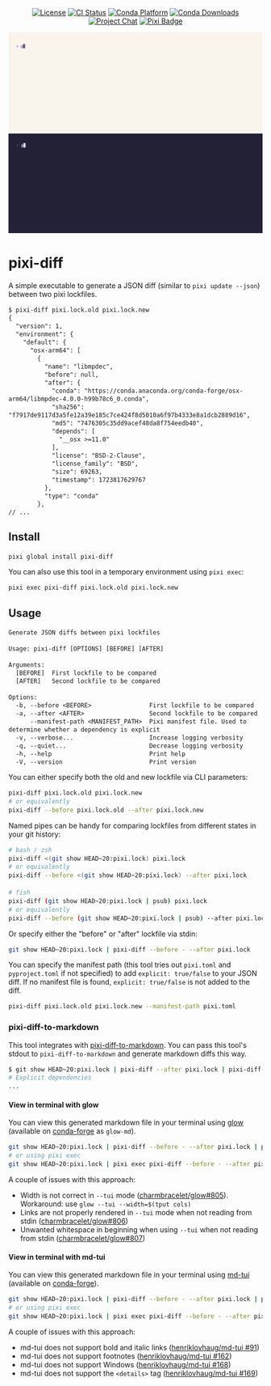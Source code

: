 <div align="center">

[![License][license-badge]](LICENSE)
[![CI Status][ci-badge]][ci]
[![Conda Platform][conda-badge]][conda-url]
[![Conda Downloads][conda-downloads-badge]][conda-url]
[![Project Chat][chat-badge]][chat-url]
[![Pixi Badge][pixi-badge]][pixi-url]

[license-badge]: https://img.shields.io/github/license/pavelzw/pixi-diff?style=flat-square
[ci-badge]: https://img.shields.io/github/actions/workflow/status/pavelzw/pixi-diff/ci.yml?style=flat-square&branch=main
[ci]: https://github.com/pavelzw/pixi-diff/actions/
[conda-badge]: https://img.shields.io/conda/vn/conda-forge/pixi-diff?style=flat-square
[conda-downloads-badge]: https://img.shields.io/conda/dn/conda-forge/pixi-diff?style=flat-square
[conda-url]: https://prefix.dev/channels/conda-forge/packages/pixi-diff
[chat-badge]: https://img.shields.io/discord/1082332781146800168.svg?label=&logo=discord&logoColor=ffffff&color=7389D8&labelColor=6A7EC2&style=flat-square
[chat-url]: https://discord.gg/kKV8ZxyzY4
[pixi-badge]: https://img.shields.io/endpoint?url=https://raw.githubusercontent.com/prefix-dev/pixi/main/assets/badge/v0.json&style=flat-square
[pixi-url]: https://pixi.sh

</div>

![pixi-diff demo](.github/assets/demo/demo-light.gif#gh-light-mode-only)
![pixi-diff demo](.github/assets/demo/demo-dark.gif#gh-dark-mode-only)

# pixi-diff

A simple executable to generate a JSON diff (similar to `pixi update --json`) between two pixi lockfiles.

```text
$ pixi-diff pixi.lock.old pixi.lock.new
{
  "version": 1,
  "environment": {
    "default": {
      "osx-arm64": [
        {
          "name": "libmpdec",
          "before": null,
          "after": {
            "conda": "https://conda.anaconda.org/conda-forge/osx-arm64/libmpdec-4.0.0-h99b78c6_0.conda",
            "sha256": "f7917de9117d3a5fe12a39e185c7ce424f8d5010a6f97b4333e8a1dcb2889d16",
            "md5": "7476305c35dd9acef48da8f754eedb40",
            "depends": [
              "__osx >=11.0"
            ],
            "license": "BSD-2-Clause",
            "license_family": "BSD",
            "size": 69263,
            "timestamp": 1723817629767
          },
          "type": "conda"
        },
// ...
```

## Install

```bash
pixi global install pixi-diff
```

You can also use this tool in a temporary environment using `pixi exec`:

```bash
pixi exec pixi-diff pixi.lock.old pixi.lock.new
```

## Usage

```text
Generate JSON diffs between pixi lockfiles

Usage: pixi-diff [OPTIONS] [BEFORE] [AFTER]

Arguments:
  [BEFORE]  First lockfile to be compared
  [AFTER]   Second lockfile to be compared

Options:
  -b, --before <BEFORE>                First lockfile to be compared
  -a, --after <AFTER>                  Second lockfile to be compared
      --manifest-path <MANIFEST_PATH>  Pixi manifest file. Used to determine whether a dependency is explicit
  -v, --verbose...                     Increase logging verbosity
  -q, --quiet...                       Decrease logging verbosity
  -h, --help                           Print help
  -V, --version                        Print version
```

You can either specify both the old and new lockfile via CLI parameters:

```bash
pixi-diff pixi.lock.old pixi.lock.new
# or equivalently
pixi-diff --before pixi.lock.old --after pixi.lock.new
```

Named pipes can be handy for comparing lockfiles from different states in your git history:

```bash
# bash / zsh
pixi-diff <(git show HEAD~20:pixi.lock) pixi.lock
# or equivalently
pixi-diff --before <(git show HEAD~20:pixi.lock) --after pixi.lock

# fish
pixi-diff (git show HEAD~20:pixi.lock | psub) pixi.lock
# or equivalently
pixi-diff --before (git show HEAD~20:pixi.lock | psub) --after pixi.lock
```

Or specify either the "before" or "after" lockfile via stdin:

```bash
git show HEAD~20:pixi.lock | pixi-diff --before - --after pixi.lock
```

You can specify the manifest path (this tool tries out `pixi.toml` and `pyproject.toml` if not specified) to add `explicit: true/false` to your JSON diff.
If no manifest file is found, `explicit: true/false` is not added to the diff.

```bash
pixi-diff pixi.lock.old pixi.lock.new --manifest-path pixi.toml
```

### pixi-diff-to-markdown

This tool integrates with [pixi-diff-to-markdown](https://github.com/pavelzw/pixi-diff-to-markdown).
You can pass this tool's stdout to `pixi-diff-to-markdown` and generate markdown diffs this way.

```bash
$ git show HEAD~20:pixi.lock | pixi-diff --after pixi.lock | pixi-diff-to-markdown
# Explicit dependencies
...
```

#### View in terminal with glow

You can view this generated markdown file in your terminal using [glow](https://github.com/charmbracelet/glow) (available on [conda-forge](https://prefix.dev/channels/conda-forge/packages/glow-md) as `glow-md`).

```bash
git show HEAD~20:pixi.lock | pixi-diff --before - --after pixi.lock | pixi-diff-to-markdown | glow
# or using pixi exec
git show HEAD~20:pixi.lock | pixi exec pixi-diff --before - --after pixi.lock | pixi exec pixi-diff-to-markdown | pixi exec -s glow-md -- glow --tui
```

A couple of issues with this approach:

- Width is not correct in `--tui` mode ([charmbracelet/glow#805](https://github.com/charmbracelet/glow/issues/805)). Workaround: use `glow --tui --width=$(tput cols)`
- Links are not properly rendered in `--tui` mode when not reading from stdin ([charmbracelet/glow#806](https://github.com/charmbracelet/glow/issues/806))
- Unwanted whitespace in beginning when using `--tui` when not reading from stdin ([charmbracelet/glow#807](https://github.com/charmbracelet/glow/issues/807))

#### View in terminal with md-tui

You can view this generated markdown file in your terminal using [md-tui](https://github.com/henriklovhaug/md-tui) (available on [conda-forge](https://prefix.dev/channels/conda-forge/packages/md-tui)).

```bash
git show HEAD~20:pixi.lock | pixi-diff --before - --after pixi.lock | pixi-diff-to-markdown | mdt
# or using pixi exec
git show HEAD~20:pixi.lock | pixi exec pixi-diff --before - --after pixi.lock | pixi exec pixi-diff-to-markdown | pixi exec -s md-tui -- mdt
```

A couple of issues with this approach:

- md-tui does not support bold and italic links ([henriklovhaug/md-tui #91](https://github.com/henriklovhaug/md-tui/issues/91))
- md-tui does not support footnotes ([henriklovhaug/md-tui #162](https://github.com/henriklovhaug/md-tui/issues/162))
- md-tui does not support Windows ([henriklovhaug/md-tui #168](https://github.com/henriklovhaug/md-tui/issues/168))
- md-tui does not support the `<details>` tag ([henriklovhaug/md-tui #169](https://github.com/henriklovhaug/md-tui/issues/169))
